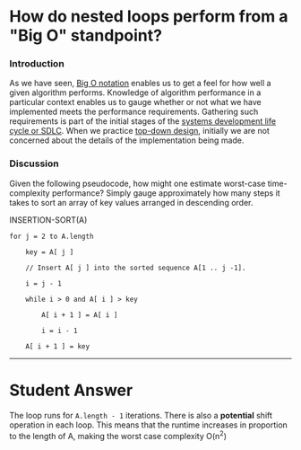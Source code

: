 
# How do nested loops perform from a "Big O" standpoint?
### Introduction

As we have seen, [Big O notation](https://en.wikipedia.org/wiki/Big_O_notation) enables us to get a feel for how well a given algorithm performs. Knowledge of algorithm performance in a particular context enables us to gauge whether or not what we have implemented meets the performance requirements. Gathering such requirements is part of the initial stages of the [systems development life cycle or SDLC](https://en.wikipedia.org/wiki/Systems_development_life_cycle). When we practice [top-down design](https://en.wikipedia.org/wiki/Top-down_and_bottom-up_design), initially we are not concerned about the details of the implementation being made.

### Discussion

Given the following pseudocode, how might one estimate worst-case time-complexity performance? Simply gauge approximately how many steps it takes to sort an array of key values arranged in descending order.

INSERTION-SORT(A)

    for j = 2 to A.length

        key = A[ j ]

        // Insert A[ j ] into the sorted sequence A[1 .. j -1].

        i = j - 1

        while i > 0 and A[ i ] > key

            A[ i + 1 ] = A[ i ]

            i = i - 1

        A[ i + 1 ] = key

---------------
# Student Answer

The loop runs for `A.length - 1` iterations. There is also a **potential** shift operation in each loop. This means that the runtime increases in proportion to the length of A, making the worst case complexity O(n<sup>2</sup>)
